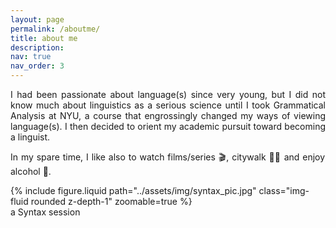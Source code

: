```yaml
---
layout: page
permalink: /aboutme/
title: about me
description:
nav: true
nav_order: 3
---
```


<p align="justify">
  I had been passionate about language(s) since very young, but I did not know much about linguistics as a serious science until I took Grammatical Analysis at NYU, a course that engrossingly changed my ways of viewing language(s). I then decided to orient my academic pursuit toward becoming a linguist.
</p>

<p align="justify">
  In my spare time, I like also to watch films/series 🎬, citywalk 🚶🏻 and enjoy alcohol 🍺.
</p>

<div>
  {% include figure.liquid path="../assets/img/syntax_pic.jpg" class="img-fluid rounded z-depth-1" zoomable=true %}
  <div class="description">
    a Syntax session
  </div>
</div>
